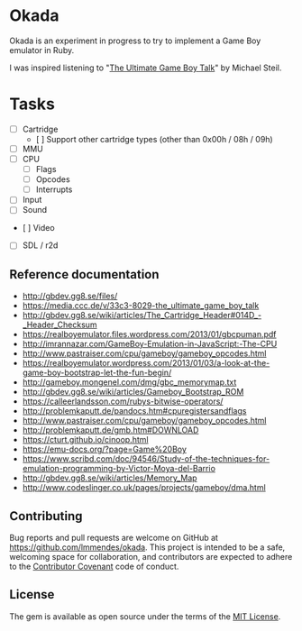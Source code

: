 # Okada

Okada is an experiment in progress to try to implement a Game Boy emulator in Ruby.

I was inspired listening to "[The Ultimate Game Boy Talk](https://media.ccc.de/v/33c3-8029-the_ultimate_game_boy_talk)" by Michael Steil.

# Tasks

- [ ] Cartridge
  - [ ] Support other cartridge types (other than 0x00h / 08h / 09h)
- [ ] MMU
- [ ] CPU
  - [ ] Flags
  - [ ] Opcodes
  - [ ] Interrupts
- [ ] Input
- [ ] Sound
- [ ] Video
 - [ ] SDL / r2d

## Reference documentation

- http://gbdev.gg8.se/files/
- https://media.ccc.de/v/33c3-8029-the_ultimate_game_boy_talk
- http://gbdev.gg8.se/wiki/articles/The_Cartridge_Header#014D_-_Header_Checksum
- https://realboyemulator.files.wordpress.com/2013/01/gbcpuman.pdf
- http://imrannazar.com/GameBoy-Emulation-in-JavaScript:-The-CPU
- http://www.pastraiser.com/cpu/gameboy/gameboy_opcodes.html
- https://realboyemulator.wordpress.com/2013/01/03/a-look-at-the-game-boy-bootstrap-let-the-fun-begin/
- http://gameboy.mongenel.com/dmg/gbc_memorymap.txt
- http://gbdev.gg8.se/wiki/articles/Gameboy_Bootstrap_ROM
- https://calleerlandsson.com/rubys-bitwise-operators/
- http://problemkaputt.de/pandocs.htm#cpuregistersandflags
- http://www.pastraiser.com/cpu/gameboy/gameboy_opcodes.html
- http://problemkaputt.de/gmb.htm#DOWNLOAD
- https://cturt.github.io/cinoop.html
- https://emu-docs.org/?page=Game%20Boy
- https://www.scribd.com/doc/94546/Study-of-the-techniques-for-emulation-programming-by-Victor-Moya-del-Barrio
- http://gbdev.gg8.se/wiki/articles/Memory_Map
- http://www.codeslinger.co.uk/pages/projects/gameboy/dma.html

## Contributing

Bug reports and pull requests are welcome on GitHub at https://github.com/lmmendes/okada. This project is intended to be a safe, welcoming space for collaboration, and contributors are expected to adhere to the [Contributor Covenant](http://contributor-covenant.org) code of conduct.

## License

The gem is available as open source under the terms of the [MIT License](http://opensource.org/licenses/MIT).
